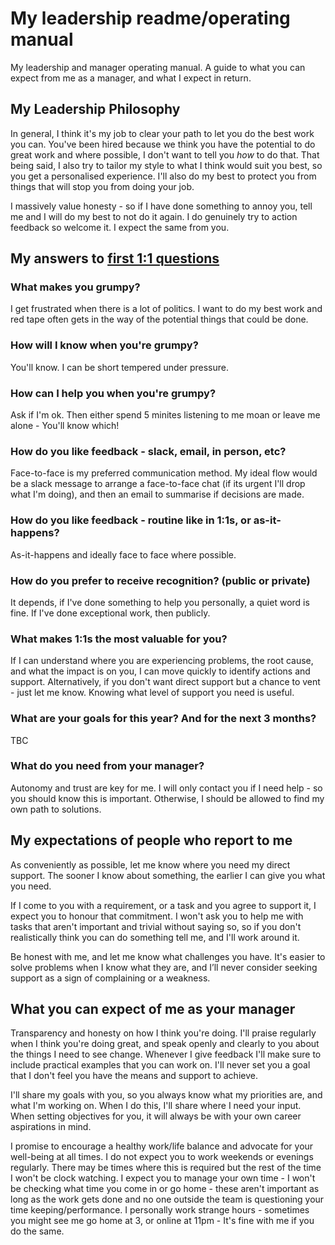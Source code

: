 # My leadership readme/operating manual
My leadership and manager operating manual. A guide to what you can expect from me as a manager, and what I expect in return.


## My Leadership Philosophy 

In general, I think it's my job to clear your path to let you do the best work you can. You've been hired because we think you have the potential to do great work and where possible, I don't want to tell you *how* to do that. That being said, I also try to tailor my style to what I think would suit you best, so you get a personalised experience. I'll also do my best to protect you from things that will stop you from doing your job.  

I massively value honesty - so if I have done something to annoy you, tell me and I will do my best to not do it again. I do genuinely try to action feedback so welcome it. I expect the same from you. 

## My answers to [first 1:1 questions](http://larahogan.me/blog/first-one-on-one-questions/ "What to ask in the first 1:1")
 

### What makes you grumpy?

I get frustrated when there is a lot of politics. I want to do my best work and red tape often gets in the way of the potential things that could be done.

### How will I know when you're grumpy?

You'll know. I can be short tempered under pressure.


### How can I help you when you're grumpy?

Ask if I'm ok. Then either spend 5 minites listening to me moan or leave me alone - You'll know which!


### How do you like feedback - slack, email, in person, etc?

Face-to-face is my preferred communication method. My ideal flow would be a slack message to arrange a face-to-face chat (if its urgent I'll drop what I'm doing), and then an email to summarise if decisions are made.


### How do you like feedback - routine like in 1:1s, or as-it-happens?

As-it-happens and ideally face to face where possible. 


### How do you prefer to receive recognition? (public or private)

It depends, if I've done something to help you personally, a quiet word is fine. If I've done exceptional work, then publicly.


### What makes 1:1s the most valuable for you?

If I can understand where you are experiencing problems, the root cause, and what the impact is on you, I can move quickly to identify actions and support. Alternatively, if you don't want direct support but a chance to vent - just let me know. Knowing what level of support you need is useful.


### What are your goals for this year? And for the next 3 months?

TBC

### What do you need from your manager?

Autonomy and trust are key for me. I will only contact you if I need help - so you should know this is important. 
Otherwise, I should be allowed to find my own path to solutions.

## My expectations of people who report to me

As conveniently as possible, let me know where you need my direct support. The sooner I know about something, the earlier I can give you what you need. 

If I come to you with a requirement, or a task and you agree to support it, I expect you to honour that commitment. I won't ask you to help me with tasks that aren't important and trivial without saying so, so if you don't realistically think you can do something tell me, and I'll work around it.

Be honest with me, and let me know what challenges you have. It's easier to solve problems when I know what they are, and I’ll never consider seeking support as a sign of complaining or a weakness.


## What you can expect of me as your manager

Transparency and honesty on how I think you're doing. I'll praise regularly when I think you're doing great, and speak openly and clearly to you about the things I need to see change. Whenever I give feedback I'll make sure to include practical examples that you can work on. I'll never set you a goal that I don't feel you have the means and support to achieve.

I'll share my goals with you, so you always know what my priorities are, and what I'm working on. When I do this, I'll share where I need your input. When setting objectives for you, it will always be with your own career aspirations in mind.

I promise to encourage a healthy work/life balance and advocate for your well-being at all times. I do not expect you to work weekends or evenings regularly. There may be times where this is required but the rest of the time I won't be clock watching. I expect you to manage your own time - I won't be checking what time you come in or go home - these aren't important as long as the work gets done and no one outside the team is questioning your time keeping/performance. I personally work strange hours - sometimes you might see me go home at 3, or online at 11pm - It's fine with me if you do the same.

